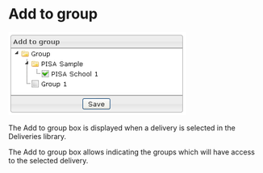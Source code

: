<!--
created_at: '2012-04-13 11:23:03'
updated_at: '2013-03-13 14:04:04'
authors:
    - 'Jérôme Bogaerts'
contributors:
    - 'Sophie Doublet'
tags:
    - Deliveries
-->

Add to group
============

![](../resources/deliveries-addtogroup.png)

The Add to group box is displayed when a delivery is selected in the Deliveries library.

The Add to group box allows indicating the groups which will have access to the selected delivery.


